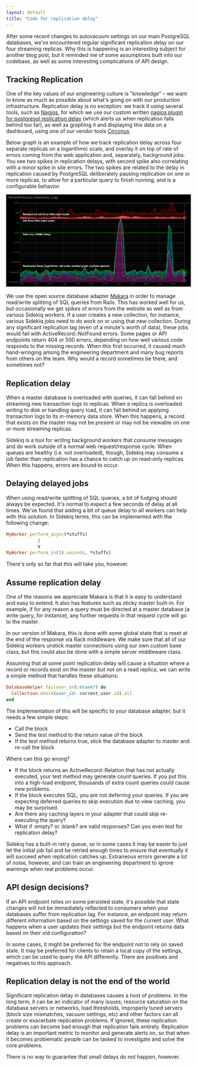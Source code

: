 ```yaml
---
layout: default
title: "Code for replication delay"
---
```


After some recent changes to autovacuum settings on our main PostgreSQL databases, we’ve encountered regular significant replication delay on our four streaming replicas. Why this is happening is an interesting subject for another blog post, but it reminded me of some assumptions built into our codebase, as well as some interesting complications of API design.

## Tracking Replication

One of the key values of our engineering culture is "knowledge" – we want to know as much as possible about what's going on with our production infrastructure.  Replication delay is no exception: we track it using several tools, such as [Nagios](http://www.nagios.org/), for which we use our custom written [nagios plugin for postgresql replication delay](https://github.com/wanelo/nagios-checks/blob/master/check_postgres_replication) (which alerts us when replication falls behind too far), as well as graphing it and displaying this data on a dashboard, using one of our vendor tools [Circonus](http://circonus.com).

Below graph is an example of how we track replication delay across four separate replicas on a logarithmic scale, and overlay it on top of rate of errors coming from the web application and, separately, background jobs.  You see two spikes in replication delays, with second spike also correlating with a minor spike in site errors. The two spikes are related to the delay in replication caused by PostgreSQL deliberately pausing replication on one or more replicas, to allow for a particular query to finish running, and is a configurable behavior.

![Graphing PostgreSQL Replication](/assets/replication_graph.png)


We use the open source database adapter [Makara](https://github.com/taskrabbit/makara) in order to manage read/write splitting of SQL queries from Rails. This has worked well for us, but occasionally we get spikes of errors from the website as well as from various Sidekiq workers. If a user creates a new collection, for instance, various Sidekiq jobs need to do work on or using that new collection. During any significant replication lag (even of a minute's worth of data), these jobs would fail with ActiveRecord::NotFound errors. Some pages or API endpoints return 404 or 500 errors, depending on how well various code responds to the missing records. When this first occurred, it caused much hand-wringing among the engineering department and many bug reports from others on the team. Why would a record sometimes be there, and sometimes not?


## Replication delay

When a master database is overloaded with queries, it can fall behind on streaming new transaction logs to replicas. When a replica is overloaded writing to disk or handling query load, it can fall behind on applying transaction logs to its in-memory data store. When this happens, a record that exists on the master may not be present or may not be viewable on one or more streaming replicas.

Sidekiq is a tool for writing background workers that consume messages and do work outside of a normal web request/response cycle. When queues are healthy (i.e. not overloaded), though, Sidekiq may consume a job faster than replication has a chance to catch up on read-only replicas. When this happens, errors are bound to occur.


## Delaying delayed jobs

When using read/write splitting of SQL queries, a bit of fudging should always be expected. It's normal to expect a few seconds of delay at all times. We've found that adding a bit of queue delay to all workers can help with this solution. In Sidekiq terms, this can be implemented with the following change:

```ruby
MyWorker.perform_async(*stuffs)
            |
            V
MyWorker.perform_in(10.seconds, *stuffs)
```

There's only so far that this will take you, however.


## Assume replication delay

One of the reasons we appreciate Makara is that it is easy to understand and easy to extend. It also has features such as sticky master built-in. For example, if for any reason a query must be directed at a master database (a write query, for instance), any further requests in that request cycle will go to the master.

In our version of Makara, this is done with some global state that is reset at the end of the response via Rack middleware. We make sure that all of our Sidekiq workers unstick master connections using our own custom base class, but this could also be done with a simple server middleware class.

Assuming that at some point replication delay will cause a situation where a record or records exist on the master but not on a read replica, we can write a simple method that handles these situations:

```ruby
DatabaseHelper.failover_on(:blank?) do
  Collection.where(user_id: current_user.id).all
end
```

The implementation of this will be specific to your database adapter, but it needs a few simple steps:
* Call the block
* Send the test method to the return value of the block
* If the test method returns true, stick the database adapter to master and re-call the block

Where can this go wrong?
* If the block returns an ActiveRecord::Relation that has not actually executed, your test method may generate count queries. If you put this into a high-load endpoint, thousands of extra count queries could cause new problems.
* If the block executes SQL, you are not deferring your queries. If you are expecting deferred queries to skip execution due to view caching, you may be surprised.
* Are there any caching layers in your adapter that could skip re-executing the query?
* What if :empty? or :blank? are valid responses? Can you even test for replication delay?

Sidekiq has a built-in retry queue, so in some cases it may be easier to just let the initial job fail and be retried enough times to ensure that eventually it will succeed when replication catches up. Extraneous errors generate a lot of noise, however, and can train an engineering department to ignore warnings when real problems occur.


## API design decisions?

If an API endpoint relies on some persisted state, it's possible that state changes will not be immediately reflected to consumers when your databases suffer from replication lag. For instance, an endpoint may return different information based on the settings saved for the current user. What happens when a user updates their settings but the endpoint returns data based on their old configuration?

In some cases, it might be preferred for the endpoint not to rely on saved state. It may be preferred for clients to retain a local copy of the settings, which can be used to query the API differently. There are positives and negatives to this approach.


## Replication delay is not the end of the world

Significant replication delay in databases causes a host of problems. In the long term, it can be an indicator of many issues; resource saturation on the database servers or networks, load thresholds, improperly tuned servers (block size mismatches, vacuum settings, etc) and other factors can all create or exacerbate replication problems. If ignored, these replication problems can become bad enough that replication fails entirely. Replication delay is an important metric to monitor and generate alerts on, so that when it becomes problematic people can be tasked to investigate and solve the core problems.

There is no way to guarantee that small delays do not happen, however.

